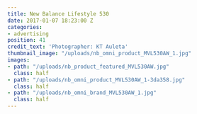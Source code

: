 ```yaml
---
title: New Balance Lifestyle 530
date: 2017-01-07 18:23:00 Z
categories:
- advertising
position: 41
credit_text: 'Photographer: KT Auleta'
thumbnail_image: "/uploads/nb_omni_product_MVL530AW_1.jpg"
images:
- path: "/uploads/nb_product_featured_MVL530AW.jpg"
  class: half
- path: "/uploads/nb_omni_product_MVL530AW_1-3da358.jpg"
  class: half
- path: "/uploads/nb_omni_brand_MVL530AW_1.jpg"
  class: half
---
```


